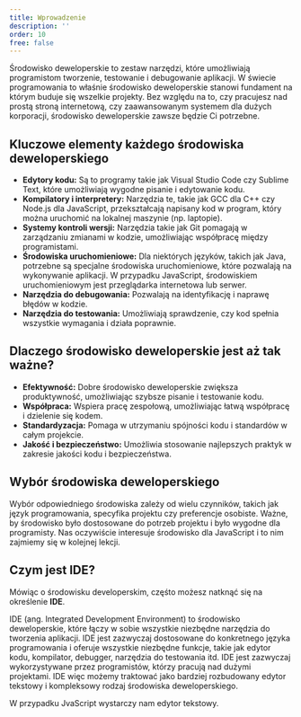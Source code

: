 ```yaml
---
title: Wprowadzenie
description: ''
order: 10
free: false
---
```


Środowisko deweloperskie to zestaw narzędzi, które umożliwiają programistom tworzenie, testowanie i debugowanie aplikacji. W świecie programowania to właśnie środowisko deweloperskie stanowi fundament na którym buduje się wszelkie projekty. Bez względu na to, czy pracujesz nad prostą stroną internetową, czy zaawansowanym systemem dla dużych korporacji, środowisko deweloperskie zawsze będzie Ci potrzebne.

## Kluczowe elementy każdego środowiska deweloperskiego

- **Edytory kodu:** Są to programy takie jak Visual Studio Code czy Sublime Text, które umożliwiają wygodne pisanie i edytowanie kodu.
- **Kompilatory i interpretery:** Narzędzia te, takie jak GCC dla C++ czy Node.js dla JavaScript, przekształcają napisany kod w program, który można uruchomić na lokalnej maszynie (np. laptopie).
- **Systemy kontroli wersji:** Narzędzia takie jak Git pomagają w zarządzaniu zmianami w kodzie, umożliwiając współpracę między programistami.
- **Środowiska uruchomieniowe:** Dla niektórych języków, takich jak Java, potrzebne są specjalne środowiska uruchomieniowe, które pozwalają na wykonywanie aplikacji. W przypadku JavaScript, środowiskiem uruchomieniowym jest przeglądarka internetowa lub serwer.
- **Narzędzia do debugowania:** Pozwalają na identyfikację i naprawę błędów w kodzie.
- **Narzędzia do testowania:** Umożliwiają sprawdzenie, czy kod spełnia wszystkie wymagania i działa poprawnie.

## Dlaczego środowisko deweloperskie jest aż tak ważne?

- **Efektywność:** Dobre środowisko deweloperskie zwiększa produktywność, umożliwiając szybsze pisanie i testowanie kodu.
- **Współpraca:** Wspiera pracę zespołową, umożliwiając łatwą współpracę i dzielenie się kodem.
- **Standardyzacja:** Pomaga w utrzymaniu spójności kodu i standardów w całym projekcie.
- **Jakość i bezpieczeństwo:** Umożliwia stosowanie najlepszych praktyk w zakresie jakości kodu i bezpieczeństwa.

## Wybór środowiska deweloperskiego

Wybór odpowiedniego środowiska zależy od wielu czynników, takich jak język programowania, specyfika projektu czy preferencje osobiste. Ważne, by środowisko było dostosowane do potrzeb projektu i było wygodne dla programisty. Nas oczywiście interesuje środowisko dla JavaScript i to nim zajmiemy się w kolejnej lekcji.

## Czym jest IDE?

Mówiąc o środowisku developerskim, częśto możesz natknąć się na określenie **IDE**.

IDE (ang. Integrated Development Environment) to środowisko deweloperskie, które łączy w sobie wszystkie niezbędne narzędzia do tworzenia aplikacji. IDE jest zazwyczaj dostosowane do konkretnego języka programowania i oferuje wszystkie niezbędne funkcje, takie jak edytor kodu, kompilator, debugger, narzędzia do testowania itd. IDE jest zazwyczaj wykorzystywane przez programistów, którzy pracują nad dużymi projektami. IDE więc możemy traktować jako bardziej rozbudowany edytor tekstowy i kompleksowy rodzaj środowiska deweloperskiego.

W przypadku JvaScript wystarczy nam edytor tekstowy.
